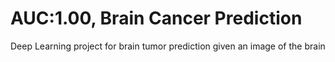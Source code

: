 # AUC:1.00, Brain Cancer Prediction
Deep Learning project for brain tumor prediction given an image of the brain
